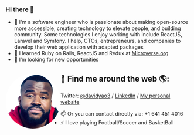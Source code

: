 ### Hi there 👋

<!--
**daviidy/daviidy** is a ✨ _special_ ✨ repository because its `README.md` (this file) appears on your GitHub profile.
-->


- 🔭 I'm a software engineer who is passionate about making open-source more accessible, creating technology to elevate people, and building community. Some technologies I enjoy working with include ReactJS, Laravel and Symfony. I help, CTOs, entrepreneurs, and companies to develop their web application with adapted packages
- 🌱 I learned Ruby on Rails, ReactJS and Redux at [Microverse.org](https://www.microverse.org/)
- 👯 I’m looking for new opportunities

## 💬 Find me around the web 🌎: <a href="http://david-yao.com"><img align="left" width="150" height="150" style="border-radius: 50%" src="./0-removebg-preview.png"></a>
Twitter: [@davidyao3](https://twitter.com/DavidYao3) / [LinkedIn](https://www.linkedin.com/in/david-yao-armel/?locale=en_US) / [My personal website](https://davidyao.herokuapp.com/)


- 📫 Or you can contact directly via: +1 641 451 4016
- ⚡ I love playing Football/Soccer and BasketBall

